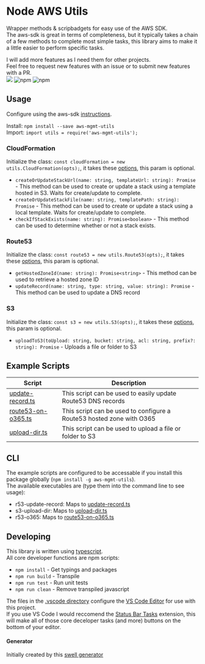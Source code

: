 # Node AWS Utils  
Wrapper methods & scripbadgets for easy use of the AWS SDK.  
The aws-sdk is great in terms of completeness, but it typically takes a chain of a few methods to complete most simple tasks, this library aims to make it a little easier to perform specific tasks.  

I will add more features as I need them for other projects.  
Feel free to request new features with an issue or to submit new features with a PR.  
![][build-badge] ![npm][dl-badge] ![npm][version-badge]  

## Usage
Configure using the aws-sdk [instructions][aws-config-url].  

Install: `npm install --save aws-mgmt-utils`  
Import: `import utils = require('aws-mgmt-utils');`  

### CloudFormation
Initialize the class: `const cloudFormation = new utils.CloudFormation(opts);`, it takes these [options][cf-opts], this param is optional.  

* `createOrUpdateStackUrl(name: string, templateUrl: string): Promise` - This method can be used to create or update a stack using a template hosted in S3. Waits for create/update to complete.  
* `createOrUpdateStackFile(name: string, templatePath: string): Promise` - This method can be used to create or update a stack using a local template. Waits for create/update to complete.  
* `checkIfStackExists(name: string): Promise<boolean>` - This method can be used to determine whether or not a stack exists.  

### Route53
Initialize the class: `const route53 = new utils.Route53(opts);`, it takes these [options][r53-opts], this param is optional.  

* `getHostedZoneId(name: string): Promise<string>` - This method can be used to retrieve a hosted zone ID  
* `updateRecord(name: string, type: string, value: string): Promise` - This method can be used to update a DNS record  

### S3
Initialize the class: `const s3 = new utils.S3(opts);`, it takes these [options][s3-opts], this param is optional.  

* `uploadToS3(toUpload: string, bucket: string, acl: string, prefix?: string): Promise` - Uploads a file or folder to S3  

## Example Scripts  
|Script|Description|
|------|-----------|
|[update-record.ts][update-record-ts]|This script can be used to easily update Route53 DNS records|
|[route53-on-o365.ts][route53-on-o365-ts]|This script can be used to configure a Route53 hosted zone with O365|
|[upload-dir.ts][upload-dir-ts]|This script can be used to upload a file or folder to S3|

## CLI  
The example scripts are configured to be accessable if you install this package globally (`npm install -g aws-mgmt-utils`).  
The available executables are (type them into the command line to see usage):  

- r53-update-record: Maps to [update-record.ts][update-record-ts]
- s3-upload-dir: Maps to [upload-dir.ts][upload-dir-ts]
- r53-o365: Maps to [route53-on-o365.ts][route53-on-o365-ts]

## Developing  
This library is written using [typescript][typecript-url].  
All core developer functions are npm scripts:  
* `npm install` - Get typings and packages  
* `npm run build` - Transpile  
* `npm run test` - Run unit tests  
* `npm run clean` - Remove transpiled javascript  

The files in the [.vscode directory][vscode-dir] configure the [VS Code Editor][vscode-url] for use with this project.  
If you use VS Code I would reccomend the [Status Bar Tasks][status-bar-tasks-url] extension, this will make all of those core deceloper tasks (and more) buttons on the bottom of your editor.  

#### Generator  
Initially created by this [swell generator](https://github.com/swellaby/generator-swell)  

[typecript-url]: http://www.typescriptlang.org/
[vscode-url]: https://code.visualstudio.com
[vscode-dir]: ./.vscode
[status-bar-tasks-url]: https://marketplace.visualstudio.com/items?itemName=GuardRex.status-bar-tasks
[update-record-ts]: ./scripts/update-record.ts
[route53-on-o365-ts]: ./scripts/route53-on-o365.ts
[upload-dir-ts]: ./scripts/upload-dir.ts
[s3-opts]: http://docs.aws.amazon.com/AWSJavaScriptSDK/latest/AWS/S3.html#constructor-property
[r53-opts]: http://docs.aws.amazon.com/AWSJavaScriptSDK/latest/AWS/Route53.html#constructor-property
[cf-opts]: http://docs.aws.amazon.com/AWSJavaScriptSDK/latest/AWS/CloudFormation.html#constructor-
[build-badge]: https://ahool.visualstudio.com/_apis/public/build/definitions/4b152283-84d0-4972-b9a0-8c722bc44fae/1/badge
[dl-badge]: https://img.shields.io/npm/v/aws-mgmt-utils.svg
[version-badge]: https://img.shields.io/npm/dt/aws-mgmt-utils.svg
[aws-config-url]: http://docs.aws.amazon.com/sdk-for-javascript/v2/developer-guide/configuring-the-jssdk.html